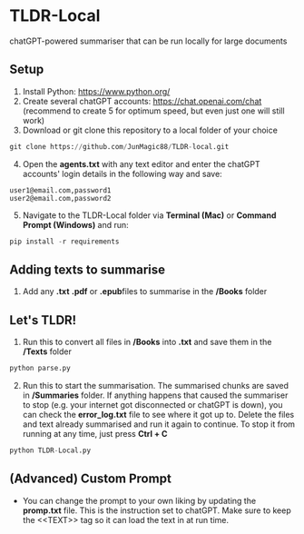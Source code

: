 # TLDR-Local
chatGPT-powered summariser that can be run locally for large documents

## Setup
1. Install Python: https://www.python.org/
2. Create several chatGPT accounts: https://chat.openai.com/chat (recommend to create 5 for optimum speed, but even just one will still work)
3. Download or git clone this repository to a local folder of your choice
```python
git clone https://github.com/JunMagic88/TLDR-local.git
```
4. Open the **agents.txt** with any text editor and enter the chatGPT accounts' login details in the following way and save:
```
user1@email.com,password1
user2@email.com,password2
```
5. Navigate to the TLDR-Local folder via **Terminal (Mac)** or **Command Prompt (Windows)** and run: 
```python
pip install -r requirements
```

## Adding texts to summarise
1. Add any **.txt** **.pdf** or **.epub**files to summarise in the **/Books** folder 

## Let's TLDR!
1. Run this to convert all files in **/Books** into **.txt** and save them in the **/Texts** folder
```python
python parse.py
```
2. Run this to start the summarisation. The summarised chunks are saved in **/Summaries** folder. If anything happens that caused the summariser to stop (e.g. your internet got disconnected or chatGPT is down), you can check the **error_log.txt** file to see where it got up to. Delete the files and text already summarised and run it again to continue. To stop it from running at any time, just press **Ctrl + C**
```python
python TLDR-Local.py
```

## (Advanced) Custom Prompt 
- You can change the prompt to your own liking by updating the **promp.txt** file. This is the instruction set to chatGPT. Make sure to keep the <\<TEXT\>> tag so it can load the text in at run time.
